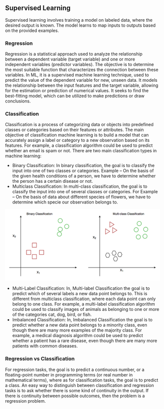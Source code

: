 ## Supervised Learning
Supervised learning involves training a model on labeled data, where the desired output is known. The model learns to map inputs to outputs based on the provided examples.

### Regression
Regression is a statistical approach used to analyze the relationship between a dependent variable (target variable) and one or more independent variables (predictor variables). The objective is to determine the most suitable function that characterizes the connection between these variables.
In ML, it is a supervised machine learning technique, used to predict the value of the dependent variable for new, unseen data. It models the relationship between the input features and the target variable, allowing for the estimation or prediction of numerical values.
It seeks to find the best-fitting model, which can be utilized to make predictions or draw conclusions.

### Classification
Classification is a process of categorizing data or objects into predefined classes or categories based on their features or attributes. The main objective of classification machine learning is to build a model that can accurately assign a label or category to a new observation based on its features. For example, a classification algorithm could be used to predict whether an email is spam or not.
There are two main classification types in machine learning:
- Binary Classification: In binary classification, the goal is to classify the input into one of two classes or categories. Example – On the basis of the given health conditions of a person, we have to determine whether the person has a certain disease or not.
- Multiclass Classification: In multi-class classification, the goal is to classify the input into one of several classes or categories. For Example – On the basis of data about different species of flowers, we have to determine which specie our observation belongs to.

![Binary vs MultiClass Classification](image.png)

- Multi-Label Classification: In, Multi-label Classification the goal is to predict which of several labels a new data point belongs to. This is different from multiclass classification, where each data point can only belong to one class. For example, a multi-label classification algorithm could be used to classify images of animals as belonging to one or more of the categories cat, dog, bird, or fish.
- Imbalanced Classification: In, Imbalanced Classification the goal is to predict whether a new data point belongs to a minority class, even though there are many more examples of the majority class. For example, a medical diagnosis algorithm could be used to predict whether a patient has a rare disease, even though there are many more patients with common diseases.

### Regression vs Classification
For regression tasks, the goal is to predict a continuous number, or a floating-point number in programming terms (or real number in mathematical terms), where as for classification tasks, the goal is to predict a class.
An easy way to distinguish between classification and regression tasks is to ask whether there is some kind of continuity in the output. If there is continuity between possible outcomes, then the problem is a regression problem.